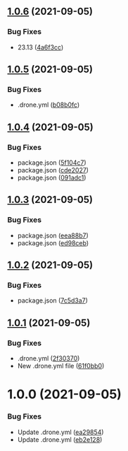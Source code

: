 ## [1.0.6](http://gitlab.jassuncao.work/cpha/install-scripts/compare/v1.0.5...v1.0.6) (2021-09-05)


### Bug Fixes

* 23.13 ([4a6f3cc](http://gitlab.jassuncao.work/cpha/install-scripts/commit/4a6f3cc4c3ebf9069f47eeba144b0eaabce0f959))

## [1.0.5](http://gitlab.jassuncao.work/cpha/install-scripts/compare/v1.0.4...v1.0.5) (2021-09-05)


### Bug Fixes

* .drone.yml ([b08b0fc](http://gitlab.jassuncao.work/cpha/install-scripts/commit/b08b0fc7b8500d0c757327f572615bd7508a8b29))

## [1.0.4](http://gitlab.jassuncao.work/cpha/install-scripts/compare/v1.0.3...v1.0.4) (2021-09-05)


### Bug Fixes

* package.json ([5f104c7](http://gitlab.jassuncao.work/cpha/install-scripts/commit/5f104c78d044e6d004a7159e7d693099aa85d6ac))
* package.json ([cde2027](http://gitlab.jassuncao.work/cpha/install-scripts/commit/cde2027cee889d6f2801e392e71fcad62975ce55))
* package.json ([091adc1](http://gitlab.jassuncao.work/cpha/install-scripts/commit/091adc1ce0de59aed9d752ece2f4cfe1dfb86098))

## [1.0.3](http://gitlab.jassuncao.work/cpha/install-scripts/compare/v1.0.2...v1.0.3) (2021-09-05)


### Bug Fixes

* package.json ([eea88b7](http://gitlab.jassuncao.work/cpha/install-scripts/commit/eea88b7be003fcf33e0fa35d5a0481d394e9b444))
* package.json ([ed98ceb](http://gitlab.jassuncao.work/cpha/install-scripts/commit/ed98ceb706a17a06adf2e6cb363752522fac2333))

## [1.0.2](http://gitlab.jassuncao.work/cpha/install-scripts/compare/v1.0.1...v1.0.2) (2021-09-05)


### Bug Fixes

* package.json ([7c5d3a7](http://gitlab.jassuncao.work/cpha/install-scripts/commit/7c5d3a712f43201b5efd6c75d731ffaea98de259))

## [1.0.1](http://gitlab.jassuncao.work/cpha/install-scripts/compare/v1.0.0...v1.0.1) (2021-09-05)


### Bug Fixes

* .drone.yml ([2f30370](http://gitlab.jassuncao.work/cpha/install-scripts/commit/2f30370011a3e39b6177b0c89addeef6abd438f6))
* New .drone.yml file ([61f0bb0](http://gitlab.jassuncao.work/cpha/install-scripts/commit/61f0bb0cd6f4a6defbda3ae94107140c32a8a6c4))

# 1.0.0 (2021-09-05)


### Bug Fixes

* Update .drone.yml ([ea29854](http://gitlab.jassuncao.work/cpha/install-scripts/commit/ea29854e25d9dc93a02a67774ff2b4e348ece133))
* Update .drone.yml ([eb2e128](http://gitlab.jassuncao.work/cpha/install-scripts/commit/eb2e128ef0221d6f7f48d4cc67bf70390a923d22))
